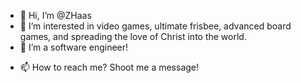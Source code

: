 - 👋 Hi, I’m @ZHaas 
- 👀 I’m interested in video games, ultimate frisbee, advanced board games, and spreading the love of Christ into the world.
- 🌱 I’m a software engineer! 
<!---💞️ I’m looking to collaborate on ...--->
- 📫 How to reach me? Shoot me a message!

<!---
ZHaas/ZHaas is a ✨ special ✨ repository because its `README.md` (this file) appears on your GitHub profile.
You can click the Preview link to take a look at your changes.
--->
